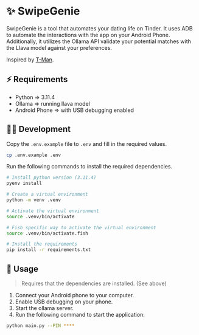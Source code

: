 # ✨️ SwipeGenie

SwipeGenie is a tool that automates your dating life on Tinder. It uses ADB to automate the interactions with the app on your Android Phone. Additionally, it utilizes the Ollama API validate your potential matches with the Llava model against your preferences.

Inspired by [T-Man](https://github.com/dcostersabin/T-Man).

## ⚡️ Requirements

-   Python => 3.11.4
-   Ollama => running llava model
-   Android Phone => with USB debugging enabled

## 🧑‍💻 Development

Copy the `.env.example` file to `.env` and fill in the required values.

```bash
cp .env.example .env
```

Run the following commands to install the required dependencies.

```bash
# Install python version (3.11.4)
pyenv install

# Create a virtual environment
python -m venv .venv

# Activate the virtual environment
source .venv/bin/activate

# Fish specific way to activate the virtual environment
source .venv/bin/activate.fish

# Install the requirements
pip install -r requirements.txt
```

## 🚀️ Usage

> Requires that the dependencies are installed. (See above)

1. Connect your Android phone to your computer.
2. Enable USB debugging on your phone.
3. Start the ollama server.
4. Run the following command to start the application:

```bash
python main.py --PIN ****
```
